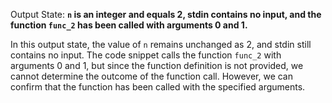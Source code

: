 Output State: **`n` is an integer and equals 2, stdin contains no input, and the function `func_2` has been called with arguments 0 and 1.**

In this output state, the value of `n` remains unchanged as 2, and stdin still contains no input. The code snippet calls the function `func_2` with arguments 0 and 1, but since the function definition is not provided, we cannot determine the outcome of the function call. However, we can confirm that the function has been called with the specified arguments.
